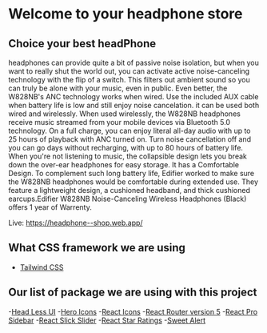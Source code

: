 # Welcome to your headphone store
## Choice your best headPhone
 headphones can provide quite a bit of passive noise isolation, but when you want to really shut the world out, you can activate active noise-canceling technology with the flip of a switch. This filters out ambient sound so you can truly be alone with your music, even in public. Even better, the W828NB's ANC technology works when wired. Use the included AUX cable when battery life is low and still enjoy noise cancelation. it can be used both wired and wirelessly. When used wirelessly, the W828NB headphones receive music streamed from your mobile devices via Bluetooth 5.0 technology. On a full charge, you can enjoy literal all-day audio with up to 25 hours of playback with ANC turned on. Turn noise cancellation off and you can go days without recharging, with up to 80 hours of battery life. When you're not listening to music, the collapsible design lets you break down the over-ear headphones for easy storage. It has a Comfortable Design. To complement such long battery life, Edifier worked to make sure the W828NB headphones would be comfortable during extended use. They feature a lightweight design, a cushioned headband, and thick cushioned earcups.Edifier W828NB Noise-Canceling Wireless Headphones (Black) offers 1 year of Warrenty.

Live: https://headphone--shop.web.app/

## What CSS framework we are using
- [Tailwind CSS](https://tailwindcss.com/)

## Our list of package we are using with this project
-[Head Less UI](https://headlessui.dev/)
-[Hero Icons](https://heroicons.com/)
-[React Icons](https://react-icons.github.io/react-icons/)
-[React Router version 5](https://v5.reactrouter.com/web/guides/quick-start)
-[React Pro Sidebar](https://www.npmjs.com/package/react-pro-sidebar)
-[React Slick Slider](https://react-slick.neostack.com/)
-[React Star Ratings](https://www.npmjs.com/package/react-star-ratings)
-[Sweet Alert](https://sweetalert2.github.io/)
